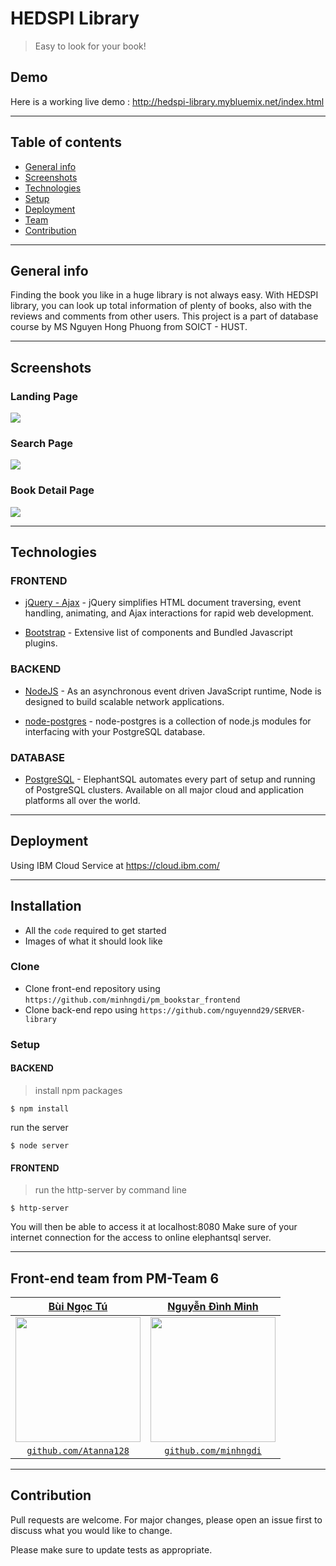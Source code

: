 # HEDSPI Library
> Easy to look for your book!
## Demo
Here is a working live demo :  http://hedspi-library.mybluemix.net/index.html
___
## Table of contents
* [General info](#general-info)
* [Screenshots](#screenshots)
* [Technologies](#technologies)
* [Setup](#setup)
* [Deployment](#deployment)
* [Team](#team)
* [Contribution](#contribution)
---
## General info
Finding the book you like in a huge library is not always easy. With HEDSPI library, you can look up total information of plenty of books, also with the reviews and comments from other users.
This project is a part of database course by MS Nguyen Hong Phuong from SOICT - HUST.

---

## Screenshots

### Landing Page

![](https://scontent.fhph1-2.fna.fbcdn.net/v/t1.0-9/102558878_1150329688633735_6150291739903890462_o.jpg?_nc_cat=101&_nc_sid=8024bb&_nc_ohc=nlgJMlFk9D4AX86P_Ql&_nc_ht=scontent.fhph1-2.fna&oh=9218e8b9ac77204e25f3033368095887&oe=5F0E5013)

### Search Page
![](https://scontent.fhph1-1.fna.fbcdn.net/v/t1.0-9/104438250_1150329781967059_3805385838980798479_o.jpg?_nc_cat=104&_nc_sid=8024bb&_nc_ohc=8Pfr7wSfcDgAX9YjFue&_nc_ht=scontent.fhph1-1.fna&oh=c5e0c3d2c524e1c4c66ea54e85378962&oe=5F0D8CC3)

### Book Detail Page
![](https://scontent.fhph1-1.fna.fbcdn.net/v/t1.0-9/104644215_1150329801967057_8166869742145565855_o.jpg?_nc_cat=104&_nc_sid=8024bb&_nc_ohc=gMkgncVqKtgAX-tAP24&_nc_ht=scontent.fhph1-1.fna&oh=b5a59b0ff5b3eb0ef8b7be327d2be764&oe=5F0F2446)

---
## Technologies
### FRONTEND
- [jQuery - Ajax](http://www.w3schools.com/jquery/jquery_ref_ajax.asp) - jQuery simplifies HTML document traversing, event handling, animating, and Ajax interactions for rapid web development.

- [Bootstrap](http://getbootstrap.com/) - Extensive list of components and  Bundled Javascript plugins.

### BACKEND
- [NodeJS](https://nodejs.org/) - As an asynchronous event driven JavaScript runtime, Node is designed to build scalable network applications.

- [node-postgres](https://node-postgres.com) - node-postgres is a collection of node.js modules for interfacing with your PostgreSQL database. 

### DATABASE
- [PostgreSQL](https://www.elephantsql.com) - ElephantSQL automates every part of setup and running of PostgreSQL clusters. Available on all major cloud and application platforms all over the world.

---

## Deployment

Using IBM Cloud Service at https://cloud.ibm.com/

---

## Installation

- All the `code` required to get started
- Images of what it should look like

### Clone

- Clone front-end repository using `https://github.com/minhngdi/pm_bookstar_frontend`
- Clone back-end repo using `https://github.com/nguyennd29/SERVER-library`

### Setup
#### BACKEND
> install npm packages

```shell
$ npm install

```
run the server
```shell
$ node server

```

#### FRONTEND
> run the http-server by command line

```shell
$ http-server

```
 You will then be able to access it at localhost:8080
 Make sure of your internet connection for the access to online elephantsql server.

---

## Front-end team from PM-Team 6

| <a href="https://github.com/Atanna128" target="_blank">**Bùi Ngọc Tú**</a> | <a href="https://github.com/minhngdi/" target="_blank">**Nguyễn Đình Minh**</a> | 
| :---: |:---:|
| <img width="200" src="https://i.imgur.com/nGfQqCM.jpg"> | <img width="200" src="https://scontent.fhph1-1.fna.fbcdn.net/v/t1.0-9/104099805_1150326181967419_176249026345616784_n.jpg?_nc_cat=100&_nc_sid=8024bb&_nc_ohc=qeak8s4JgxsAX8-C6he&_nc_ht=scontent.fhph1-1.fna&oh=f2c7642a0e8140aff9080ba06c5d3809&oe=5F100F68">  |
| <a href="http://github.com/Atanna128" target="_blank">`github.com/Atanna128`</a> | <a href="https://github.com/minhngdi/" target="_blank">`github.com/minhngdi`</a> |


---



## Contribution
Pull requests are welcome. For major changes, please open an issue first to discuss what you would like to change.

Please make sure to update tests as appropriate.

